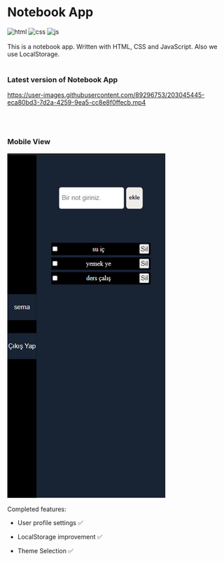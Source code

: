 # Notebook App

![html](https://img.shields.io/badge/HTML5-E34F26?style=for-the-badge&logo=html5&logoColor=white)
![css](https://img.shields.io/badge/CSS3-1572B6?style=for-the-badge&logo=css3&logoColor=white)
![js](https://img.shields.io/badge/JavaScript-323330?style=for-the-badge&logo=javascript&logoColor=F7DF1E)
<br>
<br>
This is a notebook app. Written with HTML, CSS and JavaScript. Also we use LocalStorage.
<br>
<br>
### Latest version of Notebook App
https://user-images.githubusercontent.com/89296753/203045445-eca80bd3-7d2a-4259-9ea5-cc8e8f0ffecb.mp4

<br>
<br>

### Mobile View

![mobie_view](/assets/Mobile_view.png)

Completed features:

- User profile settings ✅

- LocalStorage improvement ✅

- Theme Selection ✅
